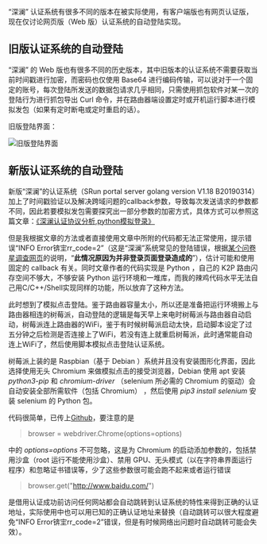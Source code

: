 “深澜” 认证系统有很多不同的版本在被实际使用，有客户端版也有网页认证版，现在仅讨论网页版（Web 版）认证系统的自动登陆实现。

## 旧版认证系统的自动登陆

“深澜” 的 Web 版也有很多不同的历史版本，其中旧版本的认证系统不需要获取当前时间戳进行加密，而密码也仅使用 Base64 进行编码传输，可以说对于一个固定的账号，每次登陆所发送的数据包请求几乎相同，只需使用抓包软件对某一次的登陆行为进行抓包导出 Curl 命令，并在路由器端设置定时或开机运行脚本进行模拟发包（如果有定时断电或定时重启的话）。
<!-- more -->

旧版登陆界面：

![旧版登陆界面](https://i.loli.net/2019/07/08/5d22ed32464d440185.png)

## 新版认证系统的自动登陆

新版“深澜”的认证系统（SRun portal server golang version V1.18 B20190314）加上了时间戳验证以及解决跨域问题的callback参数，导致每次发送请求的参数都不同，因此若要模拟发包需要探究出一部分参数的加密方式，具体方式可以参照这篇文章：[《深澜认证协议分析,python模拟登录》](https://blog.csdn.net/qq_41797946/article/details/89417722)

但是我根据文章的方法或者直接使用文章中所附的代码都无法正常使用，提示错误“INFO Error锛宔rr_code=2”（这是“深澜”系统常见的登陆错误，根据[某个问卷星调查网页](https://www.wjx.top/jq/35004918.aspx)的说明，“**此情况原因为并非登录页面登录造成的**”），估计可能和使用固定的 callback 有关。同时文章作者的代码实现是 Python ，自己的 K2P 路由闪存空间不够大，不够安装 Python 运行环境和一堆库，而我的辣鸡代码水平无法自己用C/C++/Shell实现同样的功能，所以放弃了这种方法。

此时想到了模拟点击登陆。鉴于路由器容量太小，所以还是准备把运行环境搬上与路由器相连的树莓派，自动登陆的逻辑是每天早上来电时树莓派与路由器自动启动，树莓派连上路由器的WiFi，鉴于有时候树莓派启动太快，启动脚本设定了过五分钟之后检测是否连接上了WiFi，若没有连上就重启树莓派，此时通常能自动连上WiFi了，然后使用脚本模拟点击登陆认证系统。

树莓派上装的是 Raspbian（基于 Debian ）系统并且没有安装图形化界面，因此选择使用无头 Chromium 来做模拟点击的接受浏览器，Debian 使用 apt 安装 *python3-pip* 和 *chromium*-*driver* （selenium 所必需的 Chromium 的驱动）会自动安装全部所需软件（包括 Chromium） ，然后使用 *pip3 install selenium* 安装 selenium 的 Python 包。

代码很简单，已传上[Github](https://github.com/ytf4425/Srun_login/)，要注意的是
>browser = webdriver.Chrome(options=options)

中的 *options=options* 不可忽略，这是为 Chromium 的启动添加参数的，包括禁用沙盒（root 运行不能使用沙盒）、禁用 GPU、无头模式（以在字符串界面运行程序）和忽略证书错误等，少了这些参数很可能会跑不起来或者运行错误

>browser.get("http://www.baidu.com/")

是借用认证成功前访问任何网站都会自动跳转到认证系统的特性来得到正确的认证地址，实际使用中也可以用已知的正确认证地址来替换（自动跳转可以很大程度避免“INFO Error锛宔rr_code=2”错误，但是有时候网络出问题时自动跳转可能会失效）。
